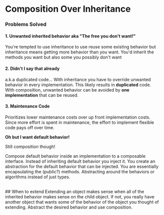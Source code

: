 # Composition Over Inheritance


### Problems Solved

#### 1. Unwanted inherited behavior aka "The free you don't want!"
You're tempted to use inheritance to use reuse some existing behavior but inheritance means getting more behavior than you want. You'd inherit the methods you want but also some you possibly don't want

#### 2. Didn't I say that already
a.k.a duplicated code... With inheritance you have to override unwanted behavior in every implementation. This likely results in **duplicated** code. With composition, unwanted behavior can be avoided by **one implementation** that can be reused. 

#### 3. Maintenance Code
Prioritizes lower maintenance costs over up front implementation costs. Since more effort is spent in maintenance, the effort to implement flexible code pays off over time. 


**Oh but I want default behavior!**

Still composition though!

Compose default behavior inside an implementation to a composable interface. Instead of inheriting default behavior you inject it. You create an abstraction for the default behavior that can be injected. You are essentially encapsulating the (public?) methods. Abstracting around the behaviors or algorithms instead of just types. 

<br>
## When to extend
Extending an object makes sense when all of the inherited behavior makes sense on the child object. If not, you really have another object that wants some of the behavior of the object you thought of extending. Abstract the desired behavior and use composition.